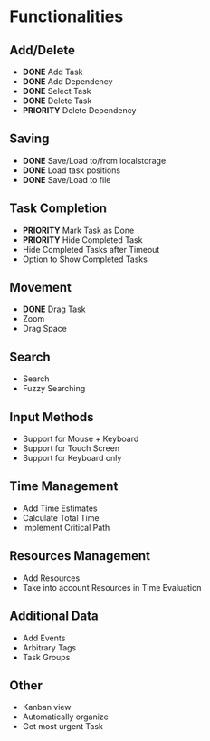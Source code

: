 # Functionalities

## Add/Delete

- **DONE** Add Task
- **DONE** Add Dependency
- **DONE** Select Task
- **DONE** Delete Task
- **PRIORITY** Delete Dependency

## Saving

- **DONE** Save/Load to/from localstorage
- **DONE** Load task positions
- **DONE** Save/Load to file

## Task Completion

- **PRIORITY** Mark Task as Done
- **PRIORITY** Hide Completed Task
- Hide Completed Tasks after Timeout
- Option to Show Completed Tasks

## Movement

- **DONE** Drag Task
- Zoom
- Drag Space

## Search

- Search
- Fuzzy Searching

## Input Methods

- Support for Mouse + Keyboard
- Support for Touch Screen
- Support for Keyboard only

## Time Management

- Add Time Estimates
- Calculate Total Time
- Implement Critical Path

## Resources Management

- Add Resources
- Take into account Resources in Time Evaluation

## Additional Data

- Add Events
- Arbitrary Tags
- Task Groups

## Other

- Kanban view
- Automatically organize
- Get most urgent Task
